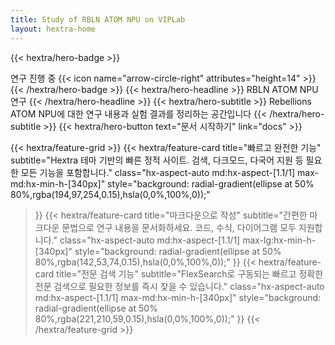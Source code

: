 ```yaml
---
title: Study of RBLN ATOM NPU on VIPLab
layout: hextra-home
---
```

{{< hextra/hero-badge >}}
  <div class="hx-w-2 hx-h-2 hx-rounded-full hx-bg-primary-400"></div>
  <span>연구 진행 중</span>
  {{< icon name="arrow-circle-right" attributes="height=14" >}}
{{< /hextra/hero-badge >}}
{{< hextra/hero-headline >}}
  RBLN ATOM NPU 연구
{{< /hextra/hero-headline >}}
{{< hextra/hero-subtitle >}}
  Rebellions ATOM NPU에 대한 연구 내용과 실험 결과를 정리하는 공간입니다
{{< /hextra/hero-subtitle >}}
{{< hextra/hero-button text="문서 시작하기" link="docs" >}}

{{< hextra/feature-grid >}}
  {{< hextra/feature-card
    title="빠르고 완전한 기능"
    subtitle="Hextra 테마 기반의 빠른 정적 사이트. 검색, 다크모드, 다국어 지원 등 필요한 모든 기능을 포함합니다."
    class="hx-aspect-auto md:hx-aspect-[1.1/1] max-md:hx-min-h-[340px]"
    style="background: radial-gradient(ellipse at 50% 80%,rgba(194,97,254,0.15),hsla(0,0%,100%,0));"
  >}}
  {{< hextra/feature-card
    title="마크다운으로 작성"
    subtitle="간편한 마크다운 문법으로 연구 내용을 문서화하세요. 코드, 수식, 다이어그램 모두 지원합니다."
    class="hx-aspect-auto md:hx-aspect-[1.1/1] max-lg:hx-min-h-[340px]"
    style="background: radial-gradient(ellipse at 50% 80%,rgba(142,53,74,0.15),hsla(0,0%,100%,0));"
  >}}
  {{< hextra/feature-card
    title="전문 검색 기능"
    subtitle="FlexSearch로 구동되는 빠르고 정확한 전문 검색으로 필요한 정보를 즉시 찾을 수 있습니다."
    class="hx-aspect-auto md:hx-aspect-[1.1/1] max-md:hx-min-h-[340px]"
    style="background: radial-gradient(ellipse at 50% 80%,rgba(221,210,59,0.15),hsla(0,0%,100%,0));"
  >}}
{{< /hextra/feature-grid >}}
